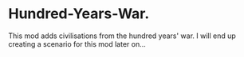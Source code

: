 # Hundred-Years-War. 

This mod adds civilisations from the hundred years' war. I will end up creating a scenario for this mod later on...
